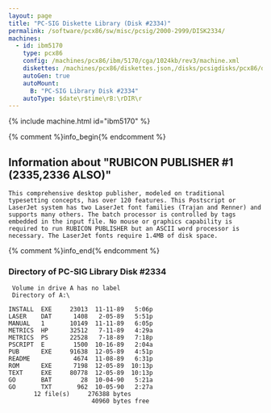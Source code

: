 ```yaml
---
layout: page
title: "PC-SIG Diskette Library (Disk #2334)"
permalink: /software/pcx86/sw/misc/pcsig/2000-2999/DISK2334/
machines:
  - id: ibm5170
    type: pcx86
    config: /machines/pcx86/ibm/5170/cga/1024kb/rev3/machine.xml
    diskettes: /machines/pcx86/diskettes.json,/disks/pcsigdisks/pcx86/diskettes.json
    autoGen: true
    autoMount:
      B: "PC-SIG Library Disk #2334"
    autoType: $date\r$time\rB:\rDIR\r
---
```


{% include machine.html id="ibm5170" %}

{% comment %}info_begin{% endcomment %}

## Information about "RUBICON PUBLISHER #1 (2335,2336 ALSO)"

    This comprehensive desktop publisher, modeled on traditional
    typesetting concepts, has over 120 features. This Postscript or
    LaserJet system has two LaserJet font families (Trajan and Renner) and
    supports many others. The batch processor is controlled by tags
    embedded in the input file. No mouse or graphics capability is
    required to run RUBICON PUBLISHER but an ASCII word processor is
    necessary. The LaserJet fonts require 1.4MB of disk space.
{% comment %}info_end{% endcomment %}


### Directory of PC-SIG Library Disk #2334

     Volume in drive A has no label
     Directory of A:\

    INSTALL  EXE     23013  11-11-89   5:06p
    LASER    DAT      1408   2-05-89   5:51p
    MANUAL   1       10149  11-11-89   6:05p
    METRICS  HP      32512   7-11-89   4:29a
    METRICS  PS      22528   7-18-89   7:18p
    PSCRIPT  E        1500  10-16-89   2:04a
    PUB      EXE     91638  12-05-89   4:51p
    README            4674  11-08-89   6:31p
    ROM      EXE      7198  12-05-89  10:13p
    TEXT     EXE     80778  12-05-89  10:13p
    GO       BAT        28  10-04-90   5:21a
    GO       TXT       962  10-05-90   2:27a
           12 file(s)     276388 bytes
                           40960 bytes free
